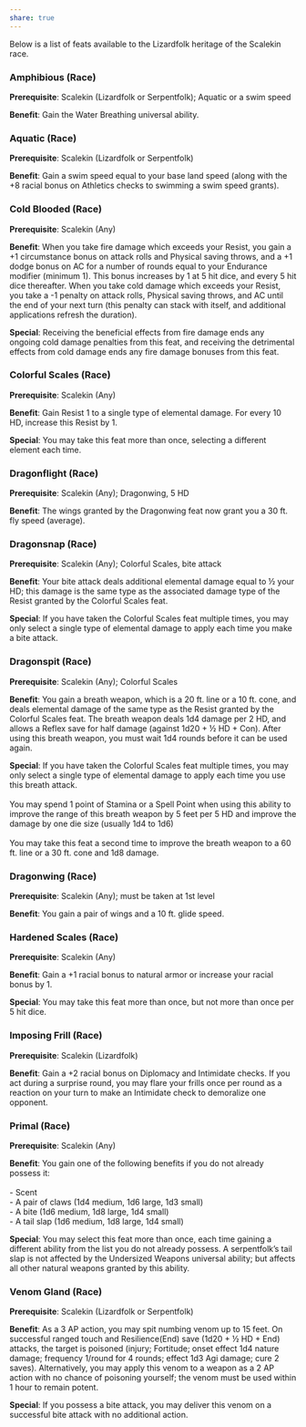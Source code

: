 ```yaml
---
share: true
---
```


Below is a list of feats available to the Lizardfolk heritage of the Scalekin race.

<h3><span><p>Amphibious (Race)</p></span></h3><p><span><p><b>Prerequisite</b>:    Scalekin (Lizardfolk or Serpentfolk); Aquatic or a swim speed<br></p></span></p><p><span><p><b>Benefit</b>:    Gain the Water Breathing universal ability.<br></p></span></p><h3><span><p>Aquatic (Race)</p></span></h3><p><span><p><b>Prerequisite</b>:    Scalekin (Lizardfolk or Serpentfolk)<br></p></span></p><p><span><p><b>Benefit</b>:    Gain a swim speed equal to your base land speed (along with the +8 racial bonus on Athletics checks to swimming a swim speed grants).<br></p></span></p><h3><span><p>Cold Blooded (Race)</p></span></h3><p><span><p><b>Prerequisite</b>:    Scalekin (Any)<br></p></span></p><p><span><p><b>Benefit</b>:    When you take fire damage which exceeds your Resist, you gain a +1 circumstance bonus on attack rolls and Physical saving throws, and a +1 dodge bonus on AC for a number of rounds equal to your Endurance modifier (minimum 1). This bonus increases by 1 at 5 hit dice, and every 5 hit dice thereafter. When you take cold damage which exceeds your Resist, you take a -1 penalty on attack rolls, Physical saving throws, and AC until the end of your next turn (this penalty can stack with itself, and additional applications refresh the duration).<br></p></span></p><p><span><p><b>Special</b>:    Receiving the beneficial effects from fire damage ends any ongoing cold damage penalties from this feat, and receiving the detrimental effects from cold damage ends any fire damage bonuses from this feat.<br></p></span></p><h3><span><p>Colorful Scales (Race)</p></span></h3><p><span><p><b>Prerequisite</b>:    Scalekin (Any)<br></p></span></p><p><span><p><b>Benefit</b>:    Gain Resist 1 to a single type of elemental damage. For every 10 HD, increase this Resist by 1.<br></p></span></p><p><span><p><b>Special</b>:    You may take this feat more than once, selecting a different element each time.<br></p></span></p><h3><span><p>Dragonflight (Race)</p></span></h3><p><span><p><b>Prerequisite</b>:    Scalekin (Any); Dragonwing, 5 HD<br></p></span></p><p><span><p><b>Benefit</b>:    The wings granted by the Dragonwing feat now grant you a 30 ft. fly speed (average).<br></p></span></p><h3><span><p>Dragonsnap (Race)</p></span></h3><p><span><p><b>Prerequisite</b>:    Scalekin (Any); Colorful Scales, bite attack<br></p></span></p><p><span><p><b>Benefit</b>:    Your bite attack deals additional elemental damage equal to ½ your HD; this damage is the same type as the associated damage type of the Resist granted by the Colorful Scales feat.<br></p></span></p><p><span><p><b>Special</b>:    If you have taken the Colorful Scales feat multiple times, you may only select a single type of elemental damage to apply each time you make a bite attack.<br></p></span></p><h3><span><p>Dragonspit (Race)</p></span></h3><p><span><p><b>Prerequisite</b>:    Scalekin (Any); Colorful Scales<br></p></span></p><p><span><p><b>Benefit</b>:    You gain a breath weapon, which is a 20 ft. line or a 10 ft. cone, and deals elemental damage of the same type as the Resist granted by the Colorful Scales feat. The breath weapon deals 1d4 damage per 2 HD, and allows a Reflex save for half damage (against 1d20 + ½ HD + Con). After using this breath weapon, you must wait 1d4 rounds before it can be used again.<br></p></span></p><p><span><p><b>Special</b>:    If you have taken the Colorful Scales feat multiple times, you may only select a single type of elemental damage to apply each time you use this breath attack.<br><br>You may spend 1 point of Stamina or a Spell Point when using this ability to improve the range of this breath weapon by 5 feet per 5 HD and improve the damage by one die size (usually 1d4 to 1d6)<br><br> You may take this feat a second time to improve the breath weapon to a 60 ft. line or a 30 ft. cone and 1d8 damage.<br></p></span></p><h3><span><p>Dragonwing (Race)</p></span></h3><p><span><p><b>Prerequisite</b>:    Scalekin (Any); must be taken at 1st level<br></p></span></p><p><span><p><b>Benefit</b>:    You gain a pair of wings and a 10 ft. glide speed.<br></p></span></p><h3><span><p>Hardened Scales (Race)</p></span></h3><p><span><p><b>Prerequisite</b>:    Scalekin (Any)<br></p></span></p><p><span><p><b>Benefit</b>:    Gain a +1 racial bonus to natural armor or increase your racial bonus by 1.<br></p></span></p><p><span><p><b>Special</b>:    You may take this feat more than once, but not more than once per 5 hit dice.<br></p></span></p><h3><span><p>Imposing Frill (Race)</p></span></h3><p><span><p><b>Prerequisite</b>:    Scalekin (Lizardfolk)<br></p></span></p><p><span><p><b>Benefit</b>:    Gain a +2 racial bonus on Diplomacy and Intimidate checks. If you act during a surprise round, you may flare your frills once per round as a reaction on your turn to make an Intimidate check to demoralize one opponent.<br></p></span></p><h3><span><p>Primal (Race)</p></span></h3><p><span><p><b>Prerequisite</b>:    Scalekin (Any)<br></p></span></p><p><span><p><b>Benefit</b>:    You gain one of the following benefits if you do not already possess it:<br><br>- Scent<br>- A pair of claws (1d4 medium, 1d6 large, 1d3 small)<br>- A bite (1d6 medium, 1d8 large, 1d4 small)<br>- A tail slap (1d6 medium, 1d8 large, 1d4 small)<br></p></span></p><p><span><p><b>Special</b>:    You may select this feat more than once, each time gaining a different ability from the list you do not already possess. A serpentfolk’s tail slap is not affected by the Undersized Weapons universal ability; but affects all other natural weapons granted by this ability.<br></p></span></p><h3><span><p>Venom Gland (Race)</p></span></h3><p><span><p><b>Prerequisite</b>:    Scalekin (Lizardfolk or Serpentfolk)<br></p></span></p><p><span><p><b>Benefit</b>:    As a 3 AP action, you may spit numbing venom up to 15 feet. On successful ranged touch and Resilience(End) save (1d20 + ½ HD + End) attacks, the target is poisoned (injury; Fortitude; onset effect 1d4 nature damage; frequency 1/round for 4 rounds; effect 1d3 Agi damage; cure 2 saves). Alternatively, you may apply this venom to a weapon as a 2 AP action with no chance of poisoning yourself; the venom must be used within 1 hour to remain potent.<br></p></span></p><p><span><p><b>Special</b>:    If you possess a bite attack, you may deliver this venom on a successful bite attack with no additional action.<br></p></span></p>